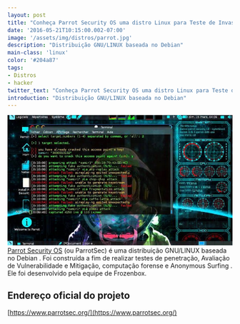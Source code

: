 ```yaml
---
layout: post
title: "Conheça Parrot Security OS uma distro Linux para Teste de Invasão"
date: '2016-05-21T10:15:00.002-07:00'
image: '/assets/img/distros/parrot.jpg'
description: "Distribuição GNU/LINUX baseada no Debian"
main-class: 'linux'
color: '#204a87'
tags:
- Distros
- hacker
twitter_text: "Conheça Parrot Security OS uma distro Linux para Teste de Invasão"
introduction: "Distribuição GNU/LINUX baseada no Debian"
---
```


![Parrot](/assets/img/distros/parrot.jpg "blog linux")
[Parrot Security OS](https://www.parrotsec.org/) (ou ParrotSec) é uma distribuição GNU/LINUX baseada no Debian . Foi construída a fim de realizar testes de penetração, Avaliação de Vulnerabilidade e Mitigação, computação forense e Anonymous Surfing . Ele foi desenvolvido pela equipe de Frozenbox.

## Endereço oficial do projeto
[https://www.parrotsec.org/](https://www.parrotsec.org/)

<script async src="https://pagead2.googlesyndication.com/pagead/js/adsbygoogle.js"></script>

<!-- Informat -->
<ins class="adsbygoogle"
 style="display:block"
 data-ad-client="ca-pub-2838251107855362"
 data-ad-slot="2327980059"
 data-ad-format="auto"
 data-full-width-responsive="true"></ins>

<script>
(adsbygoogle = window.adsbygoogle || []).push({});
</script>

